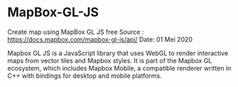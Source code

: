 # MapBox-GL-JS
Create map using MapBox GL JS free
Source : https://docs.mapbox.com/mapbox-gl-js/api/
Date: 01 Mei 2020

Mapbox GL JS is a JavaScript library that uses WebGL to render interactive maps from vector tiles and Mapbox styles. It is part of the Mapbox GL ecosystem, which includes Mapbox Mobile, a compatible renderer written in C++ with bindings for desktop and mobile platforms.
